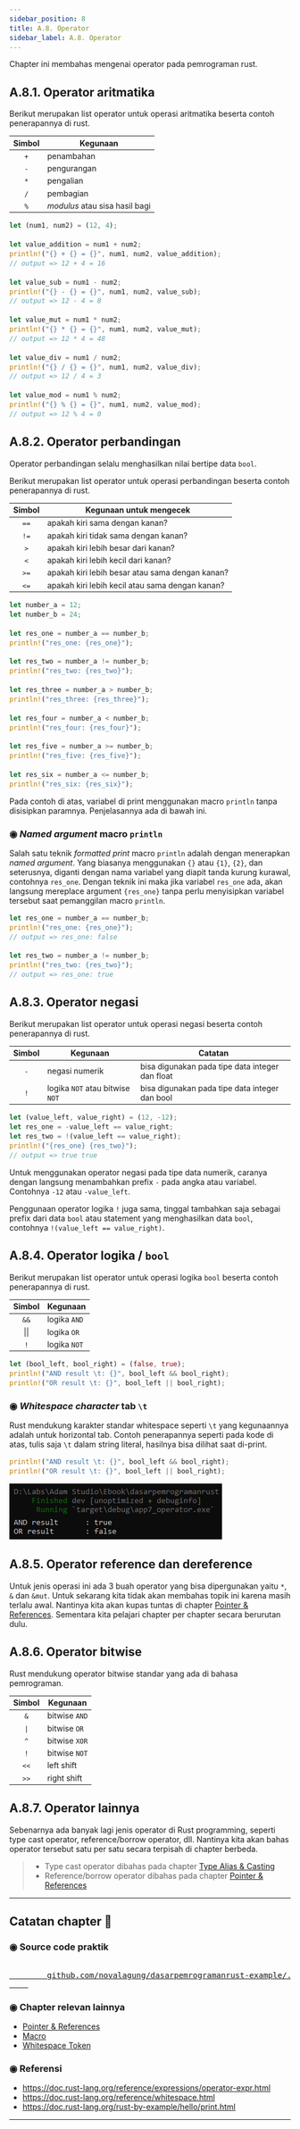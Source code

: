 ```yaml
---
sidebar_position: 8
title: A.8. Operator
sidebar_label: A.8. Operator
---
```


Chapter ini membahas mengenai operator pada pemrograman rust.

## A.8.1. Operator aritmatika

Berikut merupakan list operator untuk operasi aritmatika beserta contoh penerapannya di rust.

| Simbol | Kegunaan |
|:-:|-|
| `+` | penambahan |
| `-` | pengurangan |
| `*` | pengalian |
| `/` | pembagian |
| `%` | *modulus* atau sisa hasil bagi |

```rust
let (num1, num2) = (12, 4);

let value_addition = num1 + num2;
println!("{} + {} = {}", num1, num2, value_addition);
// output => 12 + 4 = 16

let value_sub = num1 - num2;
println!("{} - {} = {}", num1, num2, value_sub);
// output => 12 - 4 = 8

let value_mut = num1 * num2;
println!("{} * {} = {}", num1, num2, value_mut);
// output => 12 * 4 = 48

let value_div = num1 / num2;
println!("{} / {} = {}", num1, num2, value_div);
// output => 12 / 4 = 3

let value_mod = num1 % num2;
println!("{} % {} = {}", num1, num2, value_mod);
// output => 12 % 4 = 0
```

## A.8.2. Operator perbandingan

Operator perbandingan selalu menghasilkan nilai bertipe data `bool`.

Berikut merupakan list operator untuk operasi perbandingan beserta contoh penerapannya di rust.

| Simbol | Kegunaan untuk mengecek |
|:-:|-|
| `==` | apakah kiri sama dengan kanan? |
| `!=` | apakah kiri tidak sama dengan kanan? |
| `>` | apakah kiri lebih besar dari kanan? |
| `<` | apakah kiri lebih kecil dari kanan? |
| `>=` | apakah kiri lebih besar atau sama dengan kanan? |
| `<=` | apakah kiri lebih kecil atau sama dengan kanan? |

```rust
let number_a = 12;
let number_b = 24;

let res_one = number_a == number_b;
println!("res_one: {res_one}");

let res_two = number_a != number_b;
println!("res_two: {res_two}");

let res_three = number_a > number_b;
println!("res_three: {res_three}");

let res_four = number_a < number_b;
println!("res_four: {res_four}");

let res_five = number_a >= number_b;
println!("res_five: {res_five}");

let res_six = number_a <= number_b;
println!("res_six: {res_six}");
```

Pada contoh di atas, variabel di print menggunakan macro `println` tanpa disisipkan paramnya. Penjelasannya ada di bawah ini.

### ◉ *Named argument* macro `println`

Salah satu teknik *formatted print* macro `println` adalah dengan menerapkan *named argument*. Yang biasanya menggunakan `{}` atau `{1}`, `{2}`, dan seterusnya, diganti dengan nama variabel yang diapit tanda kurung kurawal, contohnya `res_one`. Dengan teknik ini maka jika variabel `res_one` ada, akan langsung mereplace argument `{res_one}` tanpa perlu menyisipkan variabel tersebut saat pemanggilan macro `println`.

```rust
let res_one = number_a == number_b;
println!("res_one: {res_one}");
// output => res_one: false

let res_two = number_a != number_b;
println!("res_two: {res_two}");
// output => res_one: true
```

## A.8.3. Operator negasi

Berikut merupakan list operator untuk operasi negasi beserta contoh penerapannya di rust.

| Simbol | Kegunaan | Catatan |
|:-:|-|-|
| `-` | negasi numerik | bisa digunakan pada tipe data integer dan float |
| `!` | logika `NOT` atau bitwise `NOT` | bisa digunakan pada tipe data integer dan bool |

```rust
let (value_left, value_right) = (12, -12);
let res_one = -value_left == value_right;
let res_two = !(value_left == value_right);
println!("{res_one} {res_two}");
// output => true true
```

Untuk menggunakan operator negasi pada tipe data numerik, caranya dengan langsung menambahkan prefix `-` pada angka atau variabel. Contohnya `-12` atau `-value_left`.

Penggunaan operator logika `!` juga sama, tinggal tambahkan saja sebagai prefix dari data `bool` atau statement yang menghasilkan data `bool`, contohnya `!(value_left == value_right)`.

## A.8.4. Operator logika / `bool`

Berikut merupakan list operator untuk operasi logika `bool` beserta contoh penerapannya di rust.

| Simbol | Kegunaan |
|:-:|-|
| `&&` | logika `AND` |
| \|\| | logika `OR` |
| `!` | logika `NOT` |

```rust
let (bool_left, bool_right) = (false, true);
println!("AND result \t: {}", bool_left && bool_right);
println!("OR result \t: {}", bool_left || bool_right);
```

### ◉ *Whitespace character* tab `\t`

Rust mendukung karakter standar whitespace seperti `\t` yang kegunaannya adalah untuk horizontal tab. Contoh penerapannya seperti pada kode di atas, tulis saja `\t` dalam string literal, hasilnya bisa dilihat saat di-print.

```rust
println!("AND result \t: {}", bool_left && bool_right);
println!("OR result \t: {}", bool_left || bool_right);
```

![operator boolean](img/operator-1.png)

## A.8.5. Operator reference dan dereference

Untuk jenis operasi ini ada 3 buah operator yang bisa dipergunakan yaitu `*`, `&` dan `&mut`. Untuk sekarang kita tidak akan membahas topik ini karena masih terlalu awal. Nantinya kita akan kupas tuntas di chapter [Pointer & References](/basic/pointer-references). Sementara kita pelajari chapter per chapter secara berurutan dulu.

## A.8.6. Operator bitwise

Rust mendukung operator bitwise standar yang ada di bahasa pemrograman.

| Simbol | Kegunaan |
|:-:|-|
| `&` | bitwise `AND` |
| <code>\|</code> | bitwise `OR` |
| `^` | bitwise `XOR` |
| `!` | bitwise `NOT` |
| `<<` | left shift |
| `>>` | right shift |

## A.8.7. Operator lainnya

Sebenarnya ada banyak lagi jenis operator di Rust programming, seperti type cast operator, reference/borrow operator, dll. Nantinya kita akan bahas operator tersebut satu per satu secara terpisah di chapter berbeda.

> - Type cast operator dibahas pada chapter [Type Alias & Casting](/basic/type-alias-casting)
> - Reference/borrow operator dibahas pada chapter [Pointer & References](/basic/pointer-references)

---

## Catatan chapter 📑

### ◉ Source code praktik

<pre>
    <a href="https://github.com/novalagung/dasarpemrogramanrust-example/tree/master/operator">
        github.com/novalagung/dasarpemrogramanrust-example/../operator
    </a>
</pre>

### ◉ Chapter relevan lainnya

- [Pointer & References](/basic/pointer-references)
- [Macro](#/wip/macro)
- [Whitespace Token](#/wip/whitespace-token)

### ◉ Referensi

- https://doc.rust-lang.org/reference/expressions/operator-expr.html
- https://doc.rust-lang.org/reference/whitespace.html
- https://doc.rust-lang.org/rust-by-example/hello/print.html

---
